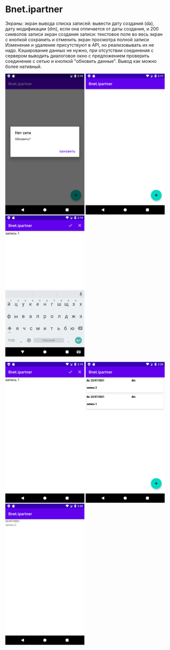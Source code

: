 # Bnet.ipartner
Экраны:
экран вывода списка записей: вывести дату создания (da), дату модификации (dm), если она отличается от даты создания, и 200 символов записи
экран создания записи: текстовое поле во весь экран с кнопкой сохранить и отменить
экран просмотра полной записи
Изменение и удаление присутствуют в API, но реализовывать их не надо.
Кэширование данных не нужно, при отсутствии соединения с сервером выводить диалоговое окно с предложением проверить соединение с сетью и кнопкой "обновить данные".
Вывод как можно более нативный.

<img src="https://github.com/Enerdgazer/Bnet.ipartner/blob/master/Screenshot_1626957813.png" width="250"> <img src="https://github.com/Enerdgazer/Bnet.ipartner/blob/master/Screenshot_1626957705.png" width="250"> <img src="https://github.com/Enerdgazer/Bnet.ipartner/blob/master/Screenshot_1626957855.png" width="250">

<img src="https://github.com/Enerdgazer/Bnet.ipartner/blob/master/Screenshot_1626957858.png" width="250"> <img src="https://github.com/Enerdgazer/Bnet.ipartner/blob/master/Screenshot_1626957883.png" width="250"> <img src="https://github.com/Enerdgazer/Bnet.ipartner/blob/master/Screenshot_1626957885.png" width="250">

